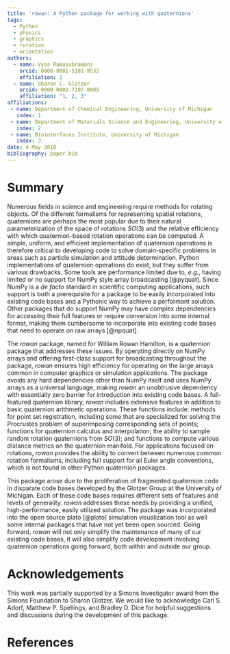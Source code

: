 ```yaml
---
title: 'rowan: A Python package for working with quaternions'
tags:
  - Python
  - physics
  - graphics
  - rotation
  - orientation
authors:
  - name: Vyas Ramasubramani
    orcid: 0000-0001-5181-9532
    affiliation: 1
  - name: Sharon C. Glotzer
    orcid: 0000-0002-7197-0085
    affiliation: "1, 2, 3"
affiliations:
 - name: Department of Chemical Engineering, University of Michigan
   index: 1
 - name: Department of Materials Science and Engineering, University of Michigan
   index: 2
 - name: Biointerfaces Institute, University of Michigan
   index: 3
date: 4 May 2018
bibliography: paper.bib
---
```


# Summary

Numerous fields in science and engineering require methods for rotating
objects. Of the different formalisms for representing spatial rotations,
quaternions are perhaps the most popular due to their natural parameterization
of the space of rotations $SO(3)$ and the relative efficiency with which
quaternion-based rotation operations can be computed. A simple, uniform, and
efficient implementation of quaternion operations is therefore critical to
developing code to solve domain-specific problems in areas such as particle
simulation and attitude determination. Python implementations of quaternion
operations do exist, but they suffer from various drawbacks. Some tools are
performance limited due to, *e.g.*, having limited or no support for NumPy
style array broadcasting [@pyquat]. Since NumPy is a *de facto* standard in
scientific computing applications, such support is both a prerequisite for a
package to be easily incorporated into existing code bases and a Pythonic way
to achieve a performant solution. Other packages that do support NumPy may have
complex dependencies for accessing their full features or require conversion
into some internal format, making them cumbersome to incorporate into existing
code bases that need to operate on raw arrays [@npquat].

The *rowan* package, named for William Rowan Hamilton, is a quaternion package
that addresses these issues. By operating directly on NumPy arrays and offering
first-class support for broadcasting throughout the package, *rowan* ensures
high efficiency for operating on the large arrays common in computer graphics
or simulation applications. The package avoids any hard dependencies other than
NumPy itself and uses NumPy arrays as a universal language, making *rowan* an
unobtrusive dependency with essentially zero barrier for introduction into
existing code bases. A full-featured quaternion library, *rowan* includes
extensive features in addition to basic quaternion arithmetic operations. These
functions include: methods for point set registration, including some that are
specialized for solving the Procrustes problem of superimposing corresponding
sets of points; functions for quaternion calculus and interpolation; the
ability to sample random rotation quaternions from $SO(3)$; and functions to
compute various distance metrics on the quaternion manifold. For applications
focused on rotations, *rowan* provides the ability to convert between numerous
common rotation formalisms, including full support for all Euler angle
conventions, which is not found in other Python quaternion packages.

This package arose due to the proliferation of fragmented quaternion code in
disparate code bases developed by the Glotzer Group at the University of
Michigan. Each of these code bases requires different sets of features and
levels of generality. *rowan* addresses these needs by providing a unified,
high-performance, easily utilized solution. The package was incorporated into
the open source plato [@plato] simulation visualization tool as well some
internal packages that have not yet been open sourced. Going forward, *rowan*
will not only simplify the maintenance of many of our existing code bases, it
will also simplify code development involving quaternion operations going
forward, both within and outside our group.

# Acknowledgements

This work was partially supported by a Simons Investigator award from the
Simons Foundation to Sharon Glotzer. We would like to acknowledge Carl S.
Adorf, Matthew P. Spellings, and Bradley D. Dice for helpful suggestions and
discussions during the development of this package.

# References
